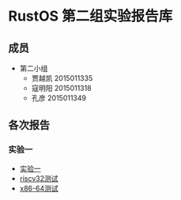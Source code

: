 # RustOS 第二组实验报告库

## 成员 ##

- 第二小组
	- 贾越凯 2015011335
	- 寇明阳 2015011318
	- 孔彦 2015011349

## 各次报告

### 实验一

* [实验一](lab1/lab1.md)
* [riscv32测试](lab1/riscv32测试报告.md)
* [x86-64测试](lab1/x86_64测试报告.md)
